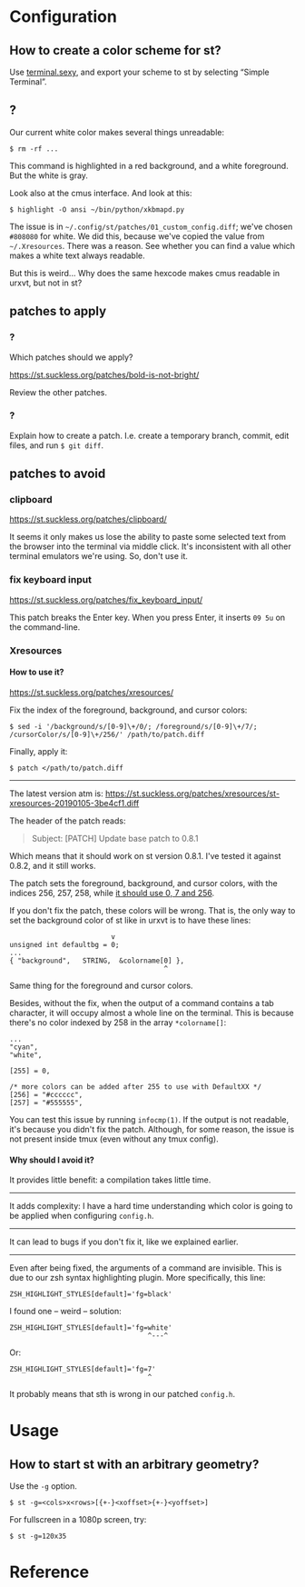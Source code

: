 # Configuration
## How to create a color scheme for st?

Use [terminal.sexy][1], and export your scheme to st by selecting “Simple Terminal”.

## ?

Our current white color makes several things unreadable:

    $ rm -rf ...

This command is highlighted in a red background, and a white foreground.
But the white is gray.

Look also at the cmus interface.
And look at this:

    $ highlight -O ansi ~/bin/python/xkbmapd.py

The  issue  is  in  `~/.config/st/patches/01_custom_config.diff`;  we've  chosen
`#808080` for white.
We did this, because we've copied the value from `~/.Xresources`.
There was a reason.
See whether you can find a value which makes a white text always readable.

But this is weird...
Why does the same hexcode makes cmus readable in urxvt, but not in st?

##
## patches to apply
### ?

Which patches should we apply?

<https://st.suckless.org/patches/bold-is-not-bright/>

Review the other patches.

### ?

Explain how to create a patch.
I.e. create a temporary branch, commit, edit files, and run `$ git diff`.

###
## patches to avoid
### clipboard

<https://st.suckless.org/patches/clipboard/>

It seems it only makes us lose the  ability to paste some selected text from the
browser into the terminal via middle click.
It's inconsistent with all other terminal emulators we're using.
So, don't use it.

### fix keyboard input

<https://st.suckless.org/patches/fix_keyboard_input/>

This patch breaks the Enter key.
When you press Enter, it inserts `09 5u` on the command-line.

###
### Xresources
#### How to use it?

<https://st.suckless.org/patches/xresources/>

Fix the index of the foreground, background, and cursor colors:

    $ sed -i '/background/s/[0-9]\+/0/; /foreground/s/[0-9]\+/7/; /cursorColor/s/[0-9]\+/256/' /path/to/patch.diff

Finally, apply it:

    $ patch </path/to/patch.diff

---

The latest version atm is:
<https://st.suckless.org/patches/xresources/st-xresources-20190105-3be4cf1.diff>

The header of the patch reads:
   > Subject: [PATCH] Update base patch to 0.8.1

Which means that it should work on st version 0.8.1.
I've tested it against 0.8.2, and it still works.

The patch sets  the foreground, background, and cursor colors,  with the indices
256, 257, 258, while [it should use 0, 7 and 256][2].

If you don't fix the patch, these colors will be wrong.
That is, the only way to set the background color of st like in urxvt is to have
these lines:

                             v
    unsigned int defaultbg = 0;
    ...
    { "background",   STRING,  &colorname[0] },
                                          ^

Same thing for the foreground and cursor colors.

Besides, without the fix, when the output of a command contains a tab character,
it will occupy almost a whole line on the terminal.
This is because there's no color indexed by 258 in the array `*colorname[]`:

    ...
    "cyan",
    "white",

    [255] = 0,

    /* more colors can be added after 255 to use with DefaultXX */
    [256] = "#cccccc",
    [257] = "#555555",

You can test this issue by running `infocmp(1)`.
If the output is not readable, it's because you didn't fix the patch.
Although, for  some reason, the issue  is not present inside  tmux (even without
any tmux config).

#### Why should I avoid it?

It provides little benefit: a compilation takes little time.

---

It adds complexity: I have a hard time  understanding which color is going to be
applied when configuring `config.h`.

---

It can lead to bugs if you don't fix it, like we explained earlier.

---

Even after being fixed, the arguments of a command are invisible.
This is due to our zsh syntax highlighting plugin.
More specifically, this line:

    ZSH_HIGHLIGHT_STYLES[default]='fg=black'

I found one – weird – solution:

    ZSH_HIGHLIGHT_STYLES[default]='fg=white'
                                      ^---^

Or:

    ZSH_HIGHLIGHT_STYLES[default]='fg=7'
                                      ^

It probably means that sth is wrong in our patched `config.h`.

##
# Usage
## How to start st with an arbitrary geometry?

Use the `-g` option.

    $ st -g=<cols>x<rows>[{+-}<xoffset>{+-}<yoffset>]

For fullscreen in a 1080p screen, try:

    $ st -g=120x35

##
# Reference

[1]: https://terminal.sexy/
[2]: https://github.com/dcat/st-xresources/issues/3#issue-394957047
[3]: https://github.com/ranger/ranger/issues/856
[4]: https://github.com/seebye/ueberzug
[5]: https://github.com/ranger/ranger/issues/759#issuecomment-276355995
[6]: https://www.reddit.com/r/unix/comments/8tjcen/how_to_change_the_color_of_the_vim_cursor_in_st/e197b3t/
